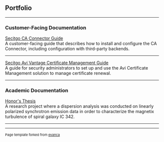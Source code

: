 ## Portfolio

---

### Customer-Facing Documentation 

[Secitgo CA Connector Guide](https://docs.sectigo.com/scm/scm-guides/1/scm-admin-guides/sectigo-ca-connector.html)
<br>A customer-facing guide that describes how to install and configure the CA Connector, including configuration with third-party backends.

---
[Secitgo Avi Vantage Certificate Management Guide](https://docs.sectigo.com/scm/avi-vantage-certificate-management/1/sectigo-avi-vantage-certificate-management.html)
<br>A guide for security administrators to set up and use the Avi Certificate Management solution to manage certificate renewal.

---


### Academic Documentation

[Honor's Thesis](pdf/Danielle_Whitfield_Thesis.pdf)
<br> A research project where a dispersion analysis was conducted on linearly polarized synchrotron emission data in order to characterize the magnetix turbulence of spiral galaxy IC 342.

---




---
<p style="font-size:11px">Page template forked from <a href="https://github.com/evanca/quick-portfolio">evanca</a></p>
<!-- Remove above link if you don't want to attibute -->
